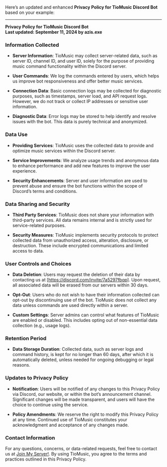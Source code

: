 Here’s an updated and enhanced **Privacy Policy for TioMusic Discord Bot** based on your example:

---

**Privacy Policy for TioMusic Discord Bot**  
**Last updated: September 11, 2024 by azis.exe**

### Information Collected

- **Server Information**: TioMusic may collect server-related data, such as server ID, channel ID, and user ID, solely for the purpose of providing music command functionality within the Discord server.
  
- **User Commands**: We log the commands entered by users, which helps us improve bot responsiveness and offer better music services.
  
- **Connection Data**: Basic connection logs may be collected for diagnostic purposes, such as timestamps, server load, and API request logs. However, we do not track or collect IP addresses or sensitive user information.
  
- **Diagnostic Data**: Error logs may be stored to help identify and resolve issues with the bot. This data is purely technical and anonymized.

### Data Use

- **Providing Services**: TioMusic uses the collected data to provide and optimize music services within the Discord server.

- **Service Improvements**: We analyze usage trends and anonymous data to enhance performance and add new features to improve the user experience.

- **Security Enhancements**: Server and user information are used to prevent abuse and ensure the bot functions within the scope of Discord’s terms and conditions.

### Data Sharing and Security

- **Third Party Services**: TioMusic does not share your information with third-party services. All data remains internal and is strictly used for service-related purposes.
  
- **Security Measures**: TioMusic implements security protocols to protect collected data from unauthorized access, alteration, disclosure, or destruction. These include encrypted communications and limited access to data.

### User Controls and Choices

- **Data Deletion**: Users may request the deletion of their data by contacting us at [https://discord.com/invite/7a5297fbqp]. Upon request, all associated data will be erased from our servers within 30 days.
  
- **Opt-Out**: Users who do not wish to have their information collected can opt-out by discontinuing use of the bot. TioMusic does not collect any data unless commands are used directly within a server.

- **Custom Settings**: Server admins can control what features of TioMusic are enabled or disabled. This includes opting out of non-essential data collection (e.g., usage logs).

### Retention Period

- **Data Storage Duration**: Collected data, such as server logs and command history, is kept for no longer than 60 days, after which it is automatically deleted, unless needed for ongoing debugging or legal reasons.

### Updates to Privacy Policy

- **Notification**: Users will be notified of any changes to this Privacy Policy via Discord, our website, or within the bot’s announcement channel. Significant changes will be made transparent, and users will have the choice to continue using the service.

- **Policy Amendments**: We reserve the right to modify this Privacy Policy at any time. Continued use of TioMusic constitutes your acknowledgment and acceptance of any changes made.

### Contact Information

For any questions, concerns, or data-related requests, feel free to contact us at [Join My Server!](https://discord.com/invite/7a5297fbqp). By using TioMusic, you agree to the terms and practices outlined in this Privacy Policy.
